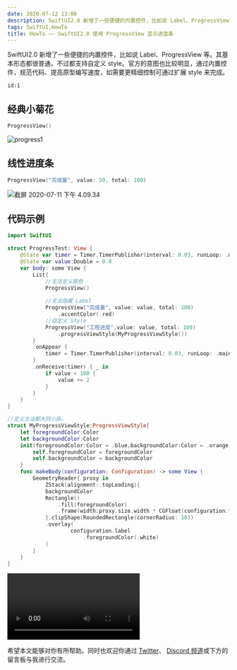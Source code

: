 ```yaml
---
date: 2020-07-12 13:00
description: SwiftUI2.0 新增了一些便捷的内置控件，比如说 Label、ProgressView 等。其基本形态都很普通，不过都支持自定义 style。官方的意图也比较明显，通过内置控件，规范代码、提高原型编写速度，如需要更精细控制可通过扩展 style 来完成。
tags: SwiftUI,HowTo
title: HowTo —— SwiftUI2.0 使用 ProgressView 显示进度条
---
```


SwiftUI2.0 新增了一些便捷的内置控件，比如说 Label、ProgressView 等。其基本形态都很普通，不过都支持自定义 style。官方的意图也比较明显，通过内置控件，规范代码、提高原型编写速度，如需要更精细控制可通过扩展 style 来完成。

```responser
id:1
```

## 经典小菊花 ##

```swift
ProgressView()
```

![progress1](https://cdn.fatbobman.com/howto-swiftui-progressView-progress1.png)

## 线性进度条 ##

```swift
ProgressView("完成量", value: 50, total: 100)
```

![截屏 2020-07-11 下午 4.09.34](https://cdn.fatbobman.com/howto-swiftui-progressView-progress2.png)

## 代码示例 ##

```swift
import SwiftUI

struct ProgressTest: View {
    @State var timer = Timer.TimerPublisher(interval: 0.03, runLoop: .main, mode: .common).autoconnect()
    @State var value:Double = 0.0
    var body: some View {
        List{
            //无法定义颜色
            ProgressView()
            
            //无法隐藏 Label
            ProgressView("完成量", value: value, total: 100)
                .accentColor(.red)
            //自定义 Style
            ProgressView("工程进度",value: value, total: 100)
                .progressViewStyle(MyProgressViewStyle())
        }
        .onAppear {
            timer = Timer.TimerPublisher(interval: 0.03, runLoop: .main, mode: .common).autoconnect()
        }
        .onReceive(timer) { _ in
            if value < 100 {
                value += 2
            }
        }
    }
}

//定义方法都大同小异。
struct MyProgressViewStyle:ProgressViewStyle{
    let foregroundColor:Color
    let backgroundColor:Color
    init(foregroundColor:Color = .blue,backgroundColor:Color = .orange){
        self.foregroundColor = foregroundColor
        self.backgroundColor = backgroundColor
    }
    func makeBody(configuration: Configuration) -> some View {
        GeometryReader{ proxy in
            ZStack(alignment:.topLeading){
            backgroundColor
            Rectangle()
                .fill(foregroundColor)
                .frame(width:proxy.size.width * CGFloat(configuration.fractionCompleted ?? 0.0))
            }.clipShape(RoundedRectangle(cornerRadius: 10))
            .overlay(
                    configuration.label
                        .foregroundColor(.white)
            )
        }
    }
}

```

<video src="https://cdn.fatbobman.com/howto-swiftui-progressView-video.mov" controls = "controls">你的浏览器不支持本视频</video>

希望本文能够对你有所帮助。同时也欢迎你通过 [Twitter](https://twitter.com/fatbobman)、 [Discord 频道](https://discord.gg/ApqXmy5pQJ)或下方的留言板与我进行交流。
